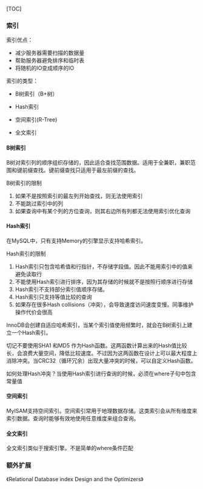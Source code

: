 [TOC]

### 索引

索引优点：

- 减少服务器需要扫描的数据量
- 帮助服务器避免排序和临时表
- 将随机的IO变成顺序的IO

索引的类型：

- B树索引（B+树）

- Hash索引

- 空间索引(R-Tree)

- 全文索引

#### B树索引

B树对索引列的顺序组织存储的，因此适合查找范围数据。适用于全兼职，兼职范围和键前缀查找。键前缀查找只适用于最左前缀的查找。

B树索引的限制

1. 如果不是按照索引的最左列开始查找，则无法使用索引
2. 不能跳过索引中的列
3. 如果查询中有某个列的方位查询，则其右边所有列都无法使用索引优化查询

#### Hash索引

在MySQL中，只有支持Memory的引擎显示支持哈希索引。

Hash索引的限制

1. Hash索引只包含哈希值和行指针，不存储字段值。因此不能用索引中的值来避免读取行
2. 不能使用Hash索引进行排序，因为其存储的时候就不是按照行顺序进行存储
3. Hash索引不支持部分索引值顺序存储。
4. Hash索引只支持等值比较的查询
5. 如果存在很多Hash collisions（冲突），会导致速度访问速度变慢。同事维护操作代价会很高

InnoDB会创建自适应哈希索引，当某个索引值使用频繁时，就会在B树索引上建立一个Hash索引。

切记不要使用SHA1 和MD5 作为Hash函数。这两函数计算出来的Hash值比较长，会浪费大量空间，降低比较速度。不过因为这两函数在设计上可以最大程度上消除冲突。当CRC32（循环冗余）出现大量冲突的时候，可以自定义Hash函数。

如何处理Hash冲突？当使用Hash索引进行查询的时候，必须在where子句中包含常量值

#### 空间索引

MyISAM支持空间索引。空间索引常用于地理数据存储。这类索引会从所有维度来索引数据。查询时能够有效地使用任意维度来组合查询。

#### 全文索引

全文索引类似于搜索引擎。不是简单的where条件匹配

### 额外扩展

《Relational Database index Design and the Optimizers》